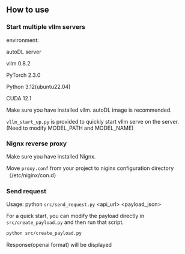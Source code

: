 ## How to use

### Start multiple vllm servers

environment: 

autoDL server

vllm 0.8.2

PyTorch 2.3.0

Python  3.12(ubuntu22.04)

CUDA  12.1



Make sure you have installed vllm.  autoDL image is recommended.

``vllm_start_up.py`` is provided to quickly start vllm serve on the server.  (Need to modify MODEL_PATH and MODEL_NAME) 



### Nignx reverse proxy

Make sure you have installed Nignx. 

Move ``proxy.conf`` from your project to niginx configuration directory（/etc/niginx/con.d）



### Send request

Usage: python ``src/send_request.py`` <api_url> <payload_json>

For a quick start, you can modify the payload directly in ``src/create_payload.py`` and then run that script. 

```bash
python src/create_payload.py
```

Response(openai format) will be displayed
